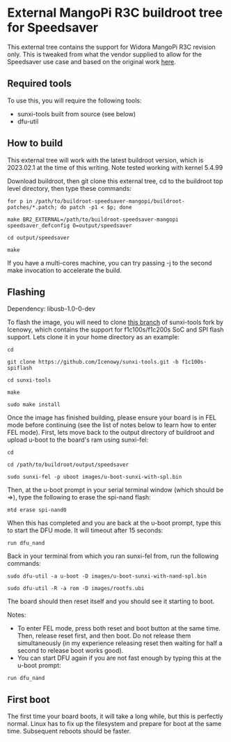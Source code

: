 # External MangoPi R3C buildroot tree for Speedsaver #

This external tree contains the support for Widora MangoPi R3C revision only. This is tweaked from what the vendor supplied to allow for the Speedsaver use case and based on the original work [here](https://github.com/Speedsaver/buildroot-mangopi-r3c).

## Required tools ##

To use this, you will require the following tools:
* sunxi-tools built from source (see below)
* dfu-util

## How to build ##

This external tree will work with the latest buildroot version, which is 2023.02.1 at the time of this writing. Note tested working with kernel 5.4.99

Download buildroot, then git clone this external tree, cd to the buildroot top level directory, then type these commands:
```
for p in /path/to/buildroot-speedsaver-mangopi/buildroot-patches/*.patch; do patch -p1 < $p; done

make BR2_EXTERNAL=/path/to/buildroot-speedsaver-mangopi speedsaver_defconfig O=output/speedsaver

cd output/speedsaver

make
```

If you have a multi-cores machine, you can try passing -j to the second make invocation to accelerate the build.

## Flashing ##

Dependency: libusb-1.0-0-dev


To flash the image, you will need to clone [this branch](https://github.com/Icenowy/sunxi-tools/tree/f1c100s-spiflash) of sunxi-tools fork by Icenowy, which contains the support for f1c100s/f1c200s SoC and SPI flash support. Lets clone it in your home directory as an example:
```
cd

git clone https://github.com/Icenowy/sunxi-tools.git -b f1c100s-spiflash

cd sunxi-tools

make

sudo make install
```

Once the image has finished building, please ensure your board is in FEL mode before continuing (see the list of notes below to learn how to enter FEL mode). First, lets move back to the output directory of buildroot and upload u-boot to the board's ram using sunxi-fel:
```
cd

cd /path/to/buildroot/output/speedsaver

sudo sunxi-fel -p uboot images/u-boot-sunxi-with-spl.bin
```

Then, at the u-boot prompt in your serial terminal window (which should be =>), type the following to erase the spi-nand flash:
```
mtd erase spi-nand0
```

When this has completed and you are back at the u-boot prompt, type this to start the DFU mode. It will timeout after 15 seconds:
```
run dfu_nand
```

Back in your terminal from which you ran sunxi-fel from, run the following commands:
```
sudo dfu-util -a u-boot -D images/u-boot-sunxi-with-nand-spl.bin

sudo dfu-util -R -a rom -D images/rootfs.ubi
```

The board should then reset itself and you should see it starting to boot.

Notes:

* To enter FEL mode, press both reset and boot button at the same time. Then, release reset first, and then boot. Do not release them simultaneously (in my experience releasing reset then waiting for half a second to release boot works good).
* You can start DFU again if you are not fast enough by typing this at the u-boot prompt:
```
run dfu_nand
```

## First boot ##

The first time your board boots, it will take a long while, but this is perfectly normal. Linux has to fix up the filesystem and prepare for boot at the same time. Subsequent reboots should be faster.
